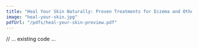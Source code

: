 ```yaml
---
title: "Heal Your Skin Naturally: Proven Treatments for Eczema and Other Common Skin Conditions"
image: "heal-your-skin.jpg"
pdfUrl: "/pdfs/heal-your-skin-preview.pdf"
---
```


// ... existing code ... 